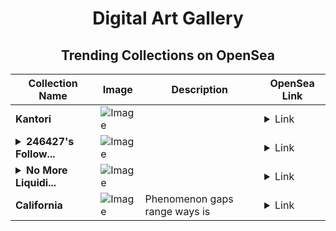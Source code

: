 <div align="center">

# Digital Art Gallery

## Trending Collections on OpenSea

| Collection Name                       | Image                                                                                     | Description                       | OpenSea Link                                                                                          |
|---------------------------------------|-------------------------------------------------------------------------------------------|-----------------------------------|--------------------------------------------------------------------------------------------------------|
| **Kantori** | ![Image](https://i.seadn.io/s/raw/files/cdd4572362da2665aead03622f2ed597.png?w=500&auto=format?w=200&auto=format) |  | <details><summary>Link</summary>[Kantori](https://opensea.io/collection/kantori-40)</details> |
| **<details><summary>246427's Follow...</summary>246427's Follower</details>** | ![Image](https://i.seadn.io/s/raw/files/19f9f090920392cc3650cbdf4361755b.png?w=500&auto=format?w=200&auto=format) |  | <details><summary>Link</summary>[246427's Follower](https://opensea.io/collection/246427-s-follower)</details> |
| **<details><summary>No More Liquidi...</summary>No More Liquidity: Editions Pass</details>** | ![Image](https://i.seadn.io/s/raw/files/874862d76ad55901b96d1d57c8464772.png?w=500&auto=format?w=200&auto=format) |  | <details><summary>Link</summary>[No More Liquidity: Editions Pass](https://opensea.io/collection/no-more-liquidity-editions-pass)</details> |
| **California** | ![Image](https://i.seadn.io/s/raw/files/b0cddcc7ac2bbf22dee1047903ac8c0f.jpg?w=500&auto=format?w=200&auto=format) | Phenomenon gaps range ways is | <details><summary>Link</summary>[California](https://opensea.io/collection/california-33)</details> |

</div>